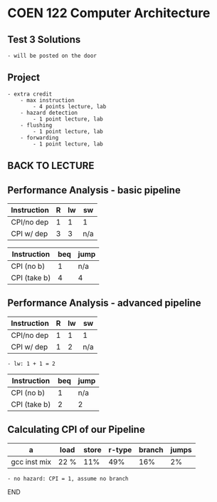 # COEN 122 Computer Architecture

## Test 3 Solutions

    - will be posted on the door

## Project

    - extra credit
        - max instruction
            - 4 points lecture, lab
        - hazard detection
            - 1 point lecture, lab
        - flushing
            - 1 point lecture, lab
        - forwarding
            - 1 point lecture, lab

## BACK TO LECTURE

## Performance Analysis - basic pipeline

| Instruction | R | lw | sw  |
|-------------|---|----|-----|
| CPI/no dep  | 1 | 1  | 1   |
| CPI w/ dep  | 3 | 3  | n/a |

| Instruction  | beq | jump |
|--------------|-----|------|
| CPI (no b)   |  1  |  n/a |
| CPI (take b) |  4  |  4   |

## Performance Analysis - advanced pipeline

| Instruction | R | lw | sw  |
|-------------|---|----|-----|
| CPI/no dep  | 1 | 1  | 1   |
| CPI w/ dep  | 1 | 2  | n/a |

    - lw: 1 + 1 = 2

| Instruction  | beq | jump |
|--------------|-----|------|
| CPI (no b)   |  1  |  n/a |
| CPI (take b) |  2  |  2   |

## Calculating CPI of our Pipeline

|      a       | load | store | r-type | branch | jumps |
|--------------|------|-------|--------|--------|-------|
| gcc inst mix | 22 % | 11%   | 49%    | 16%    | 2%    |

    - no hazard: CPI = 1, assume no branch

END
